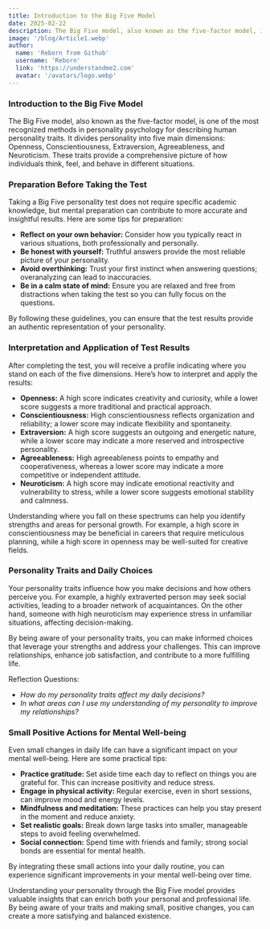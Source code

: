 ```yaml
---
title: Introduction to the Big Five Model
date: 2025-02-22
description: The Big Five model, also known as the five-factor model, is one of the most recognized methods in personality psychology for describing human personality traits. It divides personality into five main dimensions Openness, Conscientiousness, Extraversion, Agreeableness, and Neuroticism.
image: '/blog/Article1.webp'
author:
  name: 'Reborn from Github'
  username: 'Reborn'
  link: 'https://understandme2.com'
  avatar: '/avatars/logo.webp'
---
```


### Introduction to the Big Five Model

The Big Five model, also known as the five-factor model, is one of the most recognized methods in personality psychology for describing human personality traits. It divides personality into five main dimensions: Openness, Conscientiousness, Extraversion, Agreeableness, and Neuroticism. These traits provide a comprehensive picture of how individuals think, feel, and behave in different situations.

### Preparation Before Taking the Test

Taking a Big Five personality test does not require specific academic knowledge, but mental preparation can contribute to more accurate and insightful results. Here are some tips for preparation:

* **Reflect on your own behavior:** Consider how you typically react in various situations, both professionally and personally.
* **Be honest with yourself:** Truthful answers provide the most reliable picture of your personality.
* **Avoid overthinking:** Trust your first instinct when answering questions; overanalyzing can lead to inaccuracies.
* **Be in a calm state of mind:** Ensure you are relaxed and free from distractions when taking the test so you can fully focus on the questions.

By following these guidelines, you can ensure that the test results provide an authentic representation of your personality.

### Interpretation and Application of Test Results

After completing the test, you will receive a profile indicating where you stand on each of the five dimensions. Here’s how to interpret and apply the results:

* **Openness:** A high score indicates creativity and curiosity, while a lower score suggests a more traditional and practical approach.
* **Conscientiousness:** High conscientiousness reflects organization and reliability; a lower score may indicate flexibility and spontaneity.
* **Extraversion:** A high score suggests an outgoing and energetic nature, while a lower score may indicate a more reserved and introspective personality.
* **Agreeableness:** High agreeableness points to empathy and cooperativeness, whereas a lower score may indicate a more competitive or independent attitude.
* **Neuroticism:** A high score may indicate emotional reactivity and vulnerability to stress, while a lower score suggests emotional stability and calmness.

Understanding where you fall on these spectrums can help you identify strengths and areas for personal growth. For example, a high score in conscientiousness may be beneficial in careers that require meticulous planning, while a high score in openness may be well-suited for creative fields.

### Personality Traits and Daily Choices

Your personality traits influence how you make decisions and how others perceive you. For example, a highly extraverted person may seek social activities, leading to a broader network of acquaintances. On the other hand, someone with high neuroticism may experience stress in unfamiliar situations, affecting decision-making.

By being aware of your personality traits, you can make informed choices that leverage your strengths and address your challenges. This can improve relationships, enhance job satisfaction, and contribute to a more fulfilling life.

Reflection Questions:
* _How do my personality traits affect my daily decisions?_
* _In what areas can I use my understanding of my personality to improve my relationships?_

### Small Positive Actions for Mental Well-being

Even small changes in daily life can have a significant impact on your mental well-being. Here are some practical tips:

* **Practice gratitude:** Set aside time each day to reflect on things you are grateful for. This can increase positivity and reduce stress.
* **Engage in physical activity:** Regular exercise, even in short sessions, can improve mood and energy levels.
* **Mindfulness and meditation:** These practices can help you stay present in the moment and reduce anxiety.
* **Set realistic goals:** Break down large tasks into smaller, manageable steps to avoid feeling overwhelmed.
* **Social connection:** Spend time with friends and family; strong social bonds are essential for mental health.

By integrating these small actions into your daily routine, you can experience significant improvements in your mental well-being over time.

Understanding your personality through the Big Five model provides valuable insights that can enrich both your personal and professional life. By being aware of your traits and making small, positive changes, you can create a more satisfying and balanced existence.
